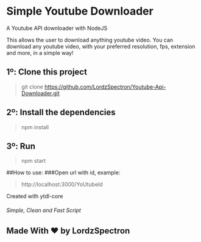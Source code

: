 # Simple Youtube Downloader
A Youtube API downloader with NodeJS

This allows the user to download anything youtube video. 
You can download any youtube video, with your preferred resolution, fps, extension and more, in a simple way!

## 1º: Clone this project
> git clone https://github.com/LordzSpectron/Youtube-Api-Downloader.git

## 2º: Install the dependencies
> npm install

## 3º: Run 
> npm start

##How to use:
###Open url with id, example:
> http://localhost:3000/YoUtubeId

Created with ytdl-core

<h6>Simple, Clean and Fast Script</h6>
<h2>Made With ♥ by LordzSpectron</h2>

